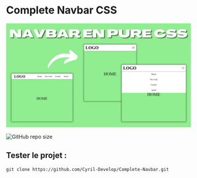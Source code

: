 # Complete Navbar CSS

![screenshot](./screenshot/screenshot.jpg)

![GitHub repo size](https://img.shields.io/github/repo-size/Cyril-Develop/Complete-Navbar?style=for-the-badge)

## Tester le projet :

```terminal
git clone https://github.com/Cyril-Develop/Complete-Navbar.git